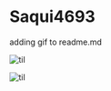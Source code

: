 # Saqui4693
adding gif to readme.md



![til](https://github.com/user-attachments/assets/dc869041-d90b-4808-aef7-0a8d392a4660)



![til](https://github.com/user-attachments/assets/6c42a076-c349-4e4f-9bab-b0f91dfba2b3)


